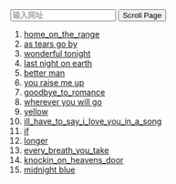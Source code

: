 <input type="text" placeholder="输入网址" id="urlInput">
<button onclick="location = 'page.html?p=' + document.querySelector('#urlInput').value">Scroll Page</button>

1.  [home_on_the_range](page.html?p=https://tabs.ultimate-guitar.com/tab/misc_traditional/home_on_the_range_chords_1726287)
2.  [as tears go by](page.html?p=https://tabs.ultimate-guitar.com/tab/the_rolling_stones/as_tears_go_by_chords_346586)
3.  [wonderful tonight](page.html?p=https://tabs.ultimate-guitar.com/tab/eric_clapton/wonderful_tonight_tabs_664886)
4.  [last night on earth](page.html?p=https://tabs.ultimate-guitar.com/tab/green_day/last_night_on_earth_chords_824961)
5.  [better man](page.html?p=https://tabs.ultimate-guitar.com/tab/robbie_williams/better_man_chords_2510358)
6.  [you raise me up](page.html?p=https://tabs.ultimate-guitar.com/tab/josh_groban/you_raise_me_up_tabs_685047)
7.  [goodbye_to_romance](page.html?p=https://tabs.ultimate-guitar.com/tab/ozzy_osbourne/goodbye_to_romance_chords_1130955)
8.  [wherever you will go](page.html?p=https://tabs.ultimate-guitar.com/tab/the_calling/wherever_you_will_go_chords_37465)
9.  [yellow](page.html?p=https://tabs.ultimate-guitar.com/tab/coldplay/yellow_chords_540497)
10. [ill_have_to_say_i_love_you_in_a_song](page.html?p=https://tabs.ultimate-guitar.com/tab/jim_croce/ill_have_to_say_i_love_you_in_a_song_chords_1047560)
11. [if](page.html?p=https://tabs.ultimate-guitar.com/tab/bread/if_chords_172964)
12. [longer](page.html?p=https://tabs.ultimate-guitar.com/tab/dan_fogelberg/longer_chords_1049249)
13. [every_breath_you_take](page.html?p=https://tabs.ultimate-guitar.com/tab/the_police/every_breath_you_take_tabs_802919)
14. [knockin_on_heavens_door](page.html?p=https://tabs.ultimate-guitar.com/tab/bob_dylan/knockin_on_heavens_door_chords_66559)
15. [midnight blue](page.html?p=http://www.guitarparty.com/en/song/midnight-blue/)


